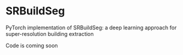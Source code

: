 # SRBuildSeg
PyTorch implementation of SRBuildSeg: a deep learning approach for super-resolution building extraction

Code is coming soon
